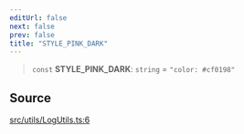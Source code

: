 ```yaml
---
editUrl: false
next: false
prev: false
title: "STYLE_PINK_DARK"
---
```


> `const` **STYLE\_PINK\_DARK**: `string` = `"color: #cf0198"`

## Source

[src/utils/LogUtils.ts:6](https://github.com/relishinc/dill-pixel/blob/543438455c9a47928084300159416186c2aa1095/src/utils/LogUtils.ts#L6)
